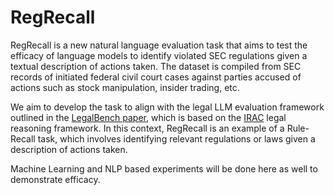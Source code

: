 # RegRecall

RegRecall is a new natural language evaluation task that aims to test the efficacy of language models to identify violated SEC regulations given a textual description of actions taken. The dataset is compiled from SEC records of initiated federal civil court cases against parties accused of actions such as stock manipulation, insider trading, etc. 

We aim to develop the task to align with the legal LLM evaluation framework outlined in the [LegalBench paper](https://arxiv.org/abs/2308.11462), which is based on the [IRAC](https://en.wikipedia.org/wiki/IRAC) legal reasoning framework. In this context, RegRecall is an example of a Rule-Recall task, which involves identifying relevant regulations or laws given a description of actions taken.

Machine Learning and NLP based experiments will be done here as well to demonstrate efficacy.
